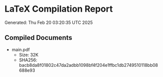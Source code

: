 # LaTeX Compilation Report
Generated: Thu Feb 20 03:20:35 UTC 2025
## Compiled Documents
- main.pdf
  - Size: 32K
  - SHA256: bacb8da8f01802c47da2adbb1098bf4f204e1ffbc1db2749510118bb08688e93
